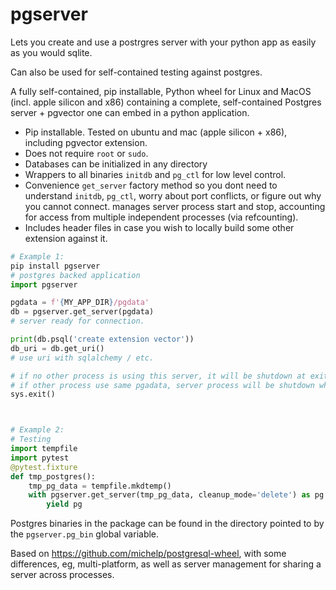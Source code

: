 # pgserver

Lets you create and use a postrgres server with your python app as easily as you would
sqlite.

Can also be used for self-contained testing against postgres.

A fully self-contained, pip installable,
Python wheel for Linux and MacOS (incl. apple silicon and x86) 
containing a complete, self-contained Postgres server + pgvector
one can embed in a python application.

* Pip installable. Tested on ubuntu and mac (apple silicon + x86), including pgvector extension.
* Does not require `root` or `sudo`.
* Databases can be initialized in any directory
* Wrappers to all binaries `initdb` and `pg_ctl` for low level control.
* Convenience `get_server` factory method so you dont need to understand `initdb`, `pg_ctl`, worry about port conflicts, or figure out why you cannot connect.
  manages server process start and stop, accounting for access from multiple independent processes (via refcounting).
* Includes header files in case you wish to locally build some other extension against it.

```py
# Example 1:
pip install pgserver
# postgres backed application
import pgserver

pgdata = f'{MY_APP_DIR}/pgdata'
db = pgserver.get_server(pgdata)
# server ready for connection.

print(db.psql('create extension vector'))
db_uri = db.get_uri()
# use uri with sqlalchemy / etc.

# if no other process is using this server, it will be shutdown at exit,
# if other process use same pgadata, server process will be shutdown when all stop.
sys.exit()



# Example 2:  
# Testing
import tempfile
import pytest
@pytest.fixture
def tmp_postgres():
    tmp_pg_data = tempfile.mkdtemp()
    with pgserver.get_server(tmp_pg_data, cleanup_mode='delete') as pg:
        yield pg

```

Postgres binaries in the package can be found in the directory pointed
to by the `pgserver.pg_bin` global variable. 

Based on https://github.com/michelp/postgresql-wheel, with some differences, eg, multi-platform,
as well as server management for sharing a server across processes.




